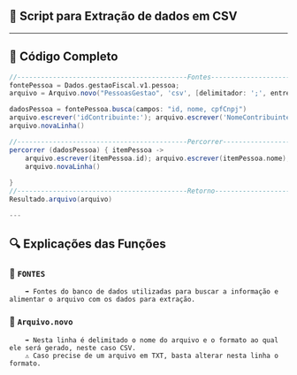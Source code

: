 ## 📄 Script para Extração de dados em CSV



---

## 🧠 Código Completo

```groovy
//-------------------------------------------Fontes-------------------------------------------//
fontePessoa = Dados.gestaoFiscal.v1.pessoa;
arquivo = Arquivo.novo("PessoasGestao", 'csv', [delimitador: ';', entreAspas: 'N', encoding: 'iso-8859-1']);

dadosPessoa = fontePessoa.busca(campos: "id, nome, cpfCnpj")
arquivo.escrever('idContribuinte:'); arquivo.escrever('NomeContribuinte:'); arquivo.escrever('CpfCnpj:');
arquivo.novaLinha()

//-------------------------------------------Percorrer-------------------------------------------//
percorrer (dadosPessoa) { itemPessoa ->
    arquivo.escrever(itemPessoa.id); arquivo.escrever(itemPessoa.nome); arquivo.escrever(itemPessoa.cpfCnpj);
    arquivo.novaLinha()
  
}
//-------------------------------------------Retorno-------------------------------------------//
Resultado.arquivo(arquivo)

---

```
## 🔍 Explicações das Funções

### 🔄 `FONTES`

        ➡️ Fontes do banco de dados utilizadas para buscar a informação e alimentar o arquivo com os dados para extração.

        
### 🔄 `Arquivo.novo`

        ➡️ Nesta linha é delimitado o nome do arquivo e o formato ao qual ele será gerado, neste caso CSV. 
        ⚠️ Caso precise de um arquivo em TXT, basta alterar nesta linha o formato.
